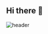 ## Hi there 👋
![header](https://capsule-render.vercel.app/api?type=blur&color=cac6fa&fontColor=FFFFFF&height=400&section=header&text=안녕하세요...&fontSize=20&animation=twinkling)
<!--
**yskim9809/yskim9809** is a ✨ _special_ ✨ repository because its `README.md` (this file) appears on your GitHub profile.

Here are some ideas to get you started:

- 🔭 I’m currently working on ...
- 🌱 I’m currently learning ...
- 👯 I’m looking to collaborate on ...
- 🤔 I’m looking for help with ...
- 💬 Ask me about ...
- 📫 How to reach me: ...
- 😄 Pronouns: ...
- ⚡ Fun fact: ...
-->
